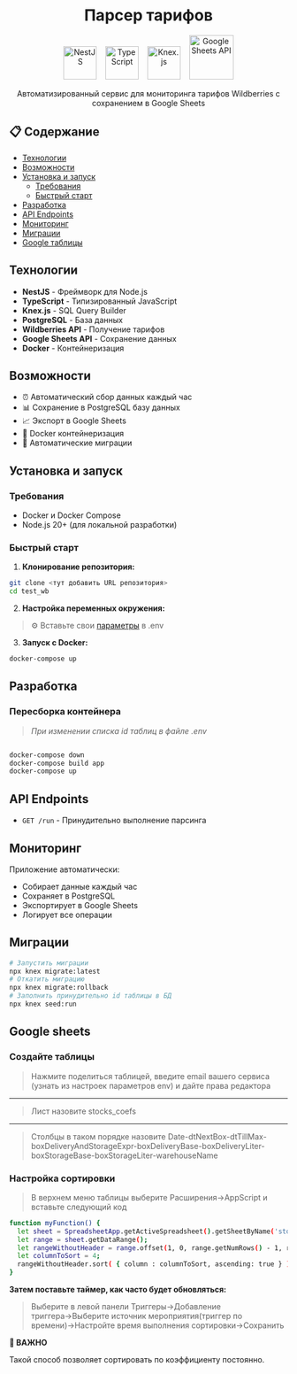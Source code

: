 <h1 align="center">Парсер тарифов</h1>

<div align="center">
  <img src="https://nestjs.com/img/logo-small.svg" alt="NestJS" width="60" height="60">
  &nbsp;&nbsp;
  <img src="https://raw.githubusercontent.com/remojansen/logo.ts/master/ts.png" alt="TypeScript" width="60" height="60">
  &nbsp;&nbsp;
  <img src="https://knexjs.org/knex-logo.png" alt="Knex.js" width="60" height="60">
  &nbsp;&nbsp;
  <img src="https://storage.googleapis.com/gweb-workspace-assets/uploads/7uffzv9dk4sn-2saPASNQaWzk3n5OvSnkAU-c912a0e13d9947bd5c831dd37283cea2-Sheets_Template5050Hero_Logo.svg" alt="Google Sheets API" width="80" height="80">
</div>

<p align="center">
  Автоматизированный сервис для мониторинга тарифов Wildberries с сохранением в Google Sheets
</p>

## 📋 Содержание

- [Технологии](#технологии)
- [Возможности](#возможности)
- [Установка и запуск](#установка-и-запуск)
  - [Требования](#требования)
  - [Быстрый старт](#быстрый-старт)
- [Разработка](#разработка)
- [API Endpoints](#api-endpoints)
- [Мониторинг](#мониторинг)
- [Миграции](#миграции)
- [Google таблицы](#google-sheets)

## Технологии

- **NestJS** - Фреймворк для Node.js
- **TypeScript** - Типизированный JavaScript
- **Knex.js** - SQL Query Builder
- **PostgreSQL** - База данных
- **Wildberries API** - Получение тарифов
- **Google Sheets API** - Сохранение данных
- **Docker** - Контейнеризация

## Возможности

- ⏰ Автоматический сбор данных каждый час
- 📊 Сохранение в PostgreSQL базу данных
- 📈 Экспорт в Google Sheets
- 🐳 Docker контейнеризация
- 🔄 Автоматические миграции

## Установка и запуск

### Требования
- Docker и Docker Compose
- Node.js 20+ (для локальной разработки)

### Быстрый старт

1. **Клонирование репозитория:**
```bash
git clone <тут добавить URL репозитория>
cd test_wb
```

2. **Настройка переменных окружения:**

> ⚙️ Вставьте свои [параметры](/parametrs.md) в .env

3. **Запуск с Docker:**
```bash
docker-compose up
```

## Разработка

### Пересборка контейнера
> *При изменении списка id таблиц в файле .env*
```bash

docker-compose down
docker-compose build app
docker-compose up
```

## API Endpoints

- `GET /run` - Принудительно выполнение парсинга

## Мониторинг

Приложение автоматически:
- Собирает данные каждый час
- Сохраняет в PostgreSQL
- Экспортирует в Google Sheets
- Логирует все операции

## Миграции

```bash
# Запустить миграции
npx knex migrate:latest
# Откатить миграцию
npx knex migrate:rollback
# Заполнить принудительно id таблицы в БД
npx knex seed:run
```

## Google sheets

### Создайте таблицы

> Нажмите поделиться таблицей, введите email вашего сервиса (узнать из настроек параметров env) и дайте права редактора
---
> Лист назовите stocks_coefs
---
> Столбцы в таком порядке назовите Date-dtNextBox-dtTillMax-boxDeliveryAndStorageExpr-boxDeliveryBase-boxDeliveryLiter-boxStorageBase-boxStorageLiter-warehouseName

### Настройка сортировки

> В верхнем меню таблицы выберите Расширения→AppScript и вставьте следующий код

```bash
function myFunction() {
  let sheet = SpreadsheetApp.getActiveSpreadsheet().getSheetByName('stocks_coefs');
  let range = sheet.getDataRange();
  let rangeWithoutHeader = range.offset(1, 0, range.getNumRows() - 1, range.getNumColumns());
  let columnToSort = 4;
  rangeWithoutHeader.sort( { column : columnToSort, ascending: true } );
}

```

**Затем поставьте таймер, как часто будет обновляться:**

>Выберите в левой панели Триггеры→Добавление триггера→Выберите источник мероприятия(триггер по времени)→Настройте время выполнения сортировки→Сохранить

**🚨 ВАЖНО** 

Такой способ позволяет сортировать по коэффициенту постоянно.